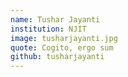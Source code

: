 ```yaml
---
name: Tushar Jayanti
institution: NJIT
image: tusharjayanti.jpg
quote: Cogito, ergo sum
github: tusharjayanti
---
```

